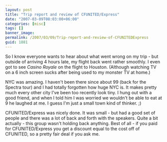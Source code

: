 ```yaml
---
layout: post
title: "Trip report and review of CFUNITED/Express"
date: "2007-03-09T08:03:00+06:00"
categories: [misc]
tags: []
banner_image: 
permalink: /2007/03/09/Trip-report-and-review-of-CFUNITEDExpress
guid: 1881
---
```


So I know everyone wants to hear about what went wrong on my trip - but outside of arriving 4 hours late, my flight back went rather smoothly. I even got to see <i>Casino Royale</i> on the flight to Houston. (Although watching TV on a 6 inch screen sucks after being used to my monster TV at home.)

NYC was amazing. I haven't been there since about 99 (back for the Spectra tour) and I had totally forgotten how huge NYC is. It makes pretty much every other city I've been too recently look tiny. I hung out with a good friend, and when I told him I was worried we wouldn't be able to eat at 9 he laughed at me. I guess I'm just a small town kind of thinker. ;) 

CFUNITED/Express was nicely done. It was small - but had a good set of people and there was a lot of back and forth with the speakers. Quite a bit actually - this group wasn't holding back anything. Best of all - if you paid for CFUNITED/Express you get a discount equal to the cost off of CFUNITED, so a pretty fair deal if you ask me.